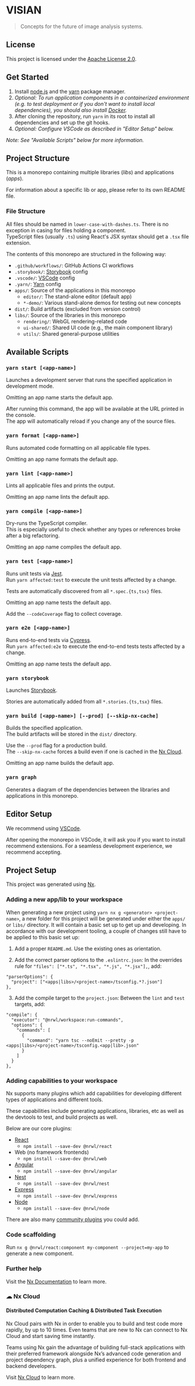 # VISIAN

> Concepts for the future of image analysis systems.

## License

This project is licensed under the [Apache License 2.0](LICENSE).

## Get Started

1. Install [node.js](https://nodejs.org/en/) and the [yarn](https://yarnpkg.com/en/docs/install) package manager.
2. _Optional: To run application components in a containerized environment (e.g. to test deployment or if you don't want to install local dependencies), you should also install [Docker](https://www.docker.com/)._
3. After cloning the repository, run `yarn` in its root to install all dependencies and set up the git hooks.
4. _Optional: Configure VSCode as described in "Editor Setup" below._

_Note: See "Available Scripts" below for more information._

## Project Structure

This is a monorepo containing multiple libraries (_libs_) and applications (_apps_).

For information about a specific lib or app, please refer to its own README file.

### File Structure

All files should be named in `lower-case-with-dashes.ts`. There is no exception in casing for files holding a component.<br />
TypeScript files (usually `.ts`) using React's JSX syntax should get a `.tsx` file extension.

The contents of this monorepo are structured in the following way:

- `.github/workflows/`: GitHub Actions CI workflows
- `.storybook/`: [Storybook](https://storybook.js.org/) config
- `.vscode/`: [VSCode](https://code.visualstudio.com/) config
- `.yarn/`: [Yarn](https://yarnpkg.com/) config
- `apps/`: Source of the applications in this monorepo
  - `editor/`: The stand-alone editor (default app)
  - `*-demo/`: Various stand-alone demos for testing out new concepts
- `dist/`: Build artifacts (excluded from version control)
- `libs/`: Source of the libraries in this monorepo
  - `rendering/`: WebGL rendering-related code
  - `ui-shared/`: Shared UI code (e.g., the main component library)
  - `utils/`: Shared general-purpose utilities

## Available Scripts

### `yarn start [<app-name>]`

Launches a development server that runs the specified application in development mode.

Omitting an app name starts the default app.

After running this command, the app will be available at the URL printed in the console.<br />
The app will automatically reload if you change any of the source files.

### `yarn format [<app-name>]`

Runs automated code formatting on all applicable file types.

Omitting an app name formats the default app.

### `yarn lint [<app-name>]`

Lints all applicable files and prints the output.

Omitting an app name lints the default app.

### `yarn compile [<app-name>]`

Dry-runs the TypeScript compiler.<br />
This is especially useful to check whether any types or references broke after a big refactoring.

Omitting an app name compiles the default app.

### `yarn test [<app-name>]`

Runs unit tests via [Jest](https://jestjs.io).<br />
Run `yarn affected:test` to execute the unit tests affected by a change.

Tests are automatically discovered from all `*.spec.{ts,tsx}` files.

Omitting an app name tests the default app.

Add the `--codeCoverage` flag to collect coverage.

### `yarn e2e [<app-name>]`

Runs end-to-end tests via [Cypress](https://www.cypress.io).<br />
Run `yarn affected:e2e` to execute the end-to-end tests tests affected by a change.

Omitting an app name tests the default app.

### `yarn storybook`

Launches [Storybook](https://storybook.js.org/).

Stories are automatically added from all `*.stories.{ts,tsx}` files.

### `yarn build [<app-name>] [--prod] [--skip-nx-cache]`

Builds the specified application.<br />
The build artifacts will be stored in the `dist/` directory.

Use the `--prod` flag for a production build.<br />
The `--skip-nx-cache` forces a build even if one is cached in the [Nx Cloud](https://nx.app/).

Omitting an app name builds the default app.

### `yarn graph`

Generates a diagram of the dependencies between the libraries and applications in this monorepo.

## Editor Setup

We recommend using [VSCode](https://code.visualstudio.com/).

After opening the monorepo in VSCode, it will ask you if you want to install recommend extensions. For a seamless development experience, we recommend accepting.

## Project Setup

This project was generated using [Nx](https://nx.dev).

### Adding a new app/lib to your workspace

When generating a new project using `yarn nx g <generator> <project-name>`, a new folder for this project will be generated under either the `apps/` or `libs/` directory. It will contain a basic set up to get up and developing. In accordance with our development tooling, a couple of changes still have to be applied to this basic set up:

1. Add a proper `README.md`. Use the existing ones as orientation.

2. Add the correct parser options to the `.eslintrc.json`:
   In the overrides rule for `"files": ["*.ts", "*.tsx", "*.js", "*.jsx"],`, add:

```
"parserOptions": {
  "project": ["<apps|libs>/<project-name>/tsconfig.*?.json"]
},
```

3. Add the compile target to the `project.json`:
   Between the `lint` and `test` targets, add:

```
"compile": {
  "executor": "@nrwl/workspace:run-commands",
  "options": {
    "commands": [
      {
        "command": "yarn tsc --noEmit --pretty -p <apps|libs>/<project-name>/tsconfig.<app|lib>.json"
      }
    ]
  }
},
```

### Adding capabilities to your workspace

Nx supports many plugins which add capabilities for developing different types of applications and different tools.

These capabilities include generating applications, libraries, etc as well as the devtools to test, and build projects as well.

Below are our core plugins:

- [React](https://reactjs.org)
  - `npm install --save-dev @nrwl/react`
- Web (no framework frontends)
  - `npm install --save-dev @nrwl/web`
- [Angular](https://angular.io)
  - `npm install --save-dev @nrwl/angular`
- [Nest](https://nestjs.com)
  - `npm install --save-dev @nrwl/nest`
- [Express](https://expressjs.com)
  - `npm install --save-dev @nrwl/express`
- [Node](https://nodejs.org)
  - `npm install --save-dev @nrwl/node`

There are also many [community plugins](https://nx.dev/community) you could add.

### Code scaffolding

Run `nx g @nrwl/react:component my-component --project=my-app` to generate a new component.

### Further help

Visit the [Nx Documentation](https://nx.dev) to learn more.

### ☁ Nx Cloud

#### Distributed Computation Caching & Distributed Task Execution

Nx Cloud pairs with Nx in order to enable you to build and test code more rapidly, by up to 10 times. Even teams that are new to Nx can connect to Nx Cloud and start saving time instantly.

Teams using Nx gain the advantage of building full-stack applications with their preferred framework alongside Nx’s advanced code generation and project dependency graph, plus a unified experience for both frontend and backend developers.

Visit [Nx Cloud](https://nx.app/) to learn more.
